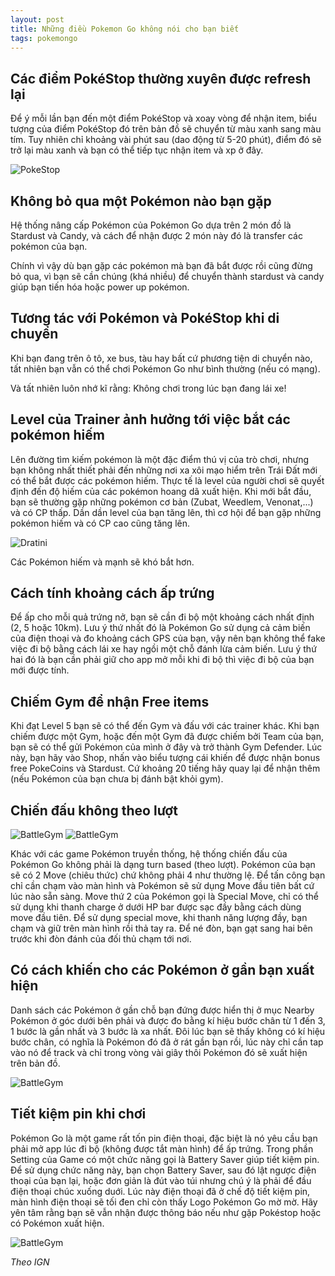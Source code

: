 ```yaml
---
layout: post
title: Những điều Pokemon Go không nói cho bạn biết
tags: pokemongo
---
```


## Các điểm PokéStop thường xuyên được refresh lại
Để ý mỗi lần bạn đến một điểm PokéStop và xoay vòng để nhận item, biểu tượng của điểm PokéStop đó trên bản đồ sẽ chuyển từ màu xanh sang màu tím. Tuy nhiên chỉ khoảng vài phút sau (dao động từ 5-20 phút), điểm đó sẽ trở lại màu xanh và bạn có thể tiếp tục nhận item và xp ở đây.

![PokeStop](http://oyster.ignimgs.com/mediawiki/apis.ign.com/pokemon-go/thumb/e/e1/Q2.jpg/228px-Q2.jpg)

## Không bỏ qua một Pokémon nào bạn gặp
Hệ thống nâng cấp Pokémon của Pokémon Go dựa trên 2 món đồ là Stardust và Candy, và cách để nhận được 2 món này đó là transfer các pokémon của bạn.

Chính vì vậy dù bạn gặp các pokémon mà bạn đã bắt được rồi cũng đừng bỏ qua, vì bạn sẽ cần chúng (khá nhiều) để chuyển thành stardust và candy giúp bạn tiến hóa hoặc power up pokémon.

## Tương tác với Pokémon và PokéStop khi di chuyển
Khi bạn đang trên ô tô, xe bus, tàu hay bất cứ phương tiện di chuyển nào, tất nhiên bạn vẫn có thể chơi Pokémon Go như bình thường (nếu có mạng).

Và tất nhiên luôn nhớ kĩ rằng: Không chơi trong lúc bạn đang lái xe!

## Level của Trainer ảnh hưởng tới việc bắt các pokémon hiếm
Lên đường tìm kiếm pokémon là một đặc điểm thú vị của trò chơi, nhưng bạn không nhất thiết phải đến những nơi xa xôi mạo hiểm trên Trái Đất mới có thể bắt được các pokémon hiếm. Thực tế là level của người chơi sẽ quyết định đến độ hiếm của các pokémon hoang dã xuất hiện. Khi mới bắt đầu, bạn sẽ thường gặp những pokémon cơ bản (Zubat, Weedlem, Venonat,...) và có CP thấp. Dần dần level của bạn tăng lên, thì cơ hội để bạn gặp những pokémon hiếm và có CP cao cũng tăng lên.

![Dratini](http://oyster.ignimgs.com/mediawiki/apis.ign.com/pokemon-go/thumb/4/41/IMG_1216.jpg/228px-IMG_1216.jpg)

Các Pokémon hiếm và mạnh sẽ khó bắt hơn.

## Cách tính khoảng cách ấp trứng
Để ấp cho mỗi quả trứng nở, bạn sẽ cần đi bộ một khoảng cách nhất định (2, 5 hoặc 10km). Lưu ý thứ nhất đó là Pokémon Go sử dụng cả cảm biến của điện thoại và đo khoảng cách GPS của bạn, vậy nên bạn không thể fake việc đi bộ bằng cách lái xe hay ngồi một chỗ đánh lừa cảm biến. Lưu ý thứ hai đó là bạn cần phải giữ cho app mở mỗi khi đi bộ thì việc đi bộ của bạn mới được tính.

## Chiếm Gym để nhận Free items
Khi đạt Level 5 bạn sẽ có thể đến Gym và đấu với các trainer khác. Khi bạn chiếm được một Gym, hoặc đến một Gym đã được chiếm bởi Team của bạn, bạn sẽ có thể gửi Pokémon của mình ở đây và trở thành Gym Defender. Lúc này, bạn hãy vào Shop, nhấn vào biểu tượng cái khiến để được nhận bonus free PokeCoins và Stardust. Cứ khoảng 20 tiếng hãy quay lại để nhận thêm (nếu Pokémon của bạn chưa bị đánh bật khỏi gym).

## Chiến đấu không theo lượt
![BattleGym](http://oyster.ignimgs.com/mediawiki/apis.ign.com/pokemon-go/thumb/b/b9/IMG_1223.jpg/228px-IMG_1223.jpg)
![BattleGym](http://oyster.ignimgs.com/mediawiki/apis.ign.com/pokemon-go/thumb/d/dd/Ekans.PNG/228px-Ekans.PNG)

Khác với các game Pokémon truyền thống, hệ thống chiến đấu của Pokémon Go không phải là dạng turn based (theo lượt). Pokémon của bạn sẽ có 2 Move (chiêu thức) chứ không phải 4 như thường lệ. Để tấn công bạn chỉ cần chạm vào màn hình và Pokémon sẽ sử dụng Move đầu tiên bất cứ lúc nào sẵn sàng. Move thứ 2 của Pokémon gọi là Special Move, chỉ có thể sử dụng khi thanh charge ở dưới HP bar được sạc đầy bằng cách dùng move đầu tiên. Để sử dụng special move, khi thanh năng lượng đầy, bạn chạm và giữ trên màn hình rồi thả tay ra. Để né đòn, bạn gạt sang hai bên trước khi đòn đánh của đối thủ chạm tới nơi.

## Có cách khiến cho các Pokémon ở gần bạn xuất hiện
Danh sách các Pokémon ở gần chỗ bạn đứng được hiển thị ở mục Nearby Pokémon ở góc dưới bên phải và được đo bằng kí hiệu bước chân từ 1 đến 3, 1 bước là gần nhất và 3 bước là xa nhất. Đôi lúc bạn sẽ thấy không có kí hiệu bước chân, có nghĩa là Pokémon đó đã ở rát gần bạn rồi, lúc này chỉ cần tap vào nó để track và chỉ trong vòng vài giây thôi Pokémon đó sẽ xuất hiện trên bản đồ.

![BattleGym](http://oyster.ignimgs.com/mediawiki/apis.ign.com/pokemon-go/thumb/5/5a/PGO_Nearby.jpg/468px-PGO_Nearby.jpg)

## Tiết kiệm pin khi chơi
Pokémon Go là một game rất tốn pin điện thoại, đặc biệt là nó yêu cầu bạn phải mở app lúc đi bộ (không được tắt màn hình) để ấp trứng. Trong phần Setting của Game có một chức năng gọi là Battery Saver giúp tiết kiệm pin. Để sử dụng chức năng này, bạn chọn Battery Saver, sau đó lật ngược điện thoại của bạn lại, hoặc đơn giản là đút vào túi nhưng chú ý là phải để đầu điện thoại chúc xuống duới. Lúc này điện thoại đã ở chế độ tiết kiệm pin, màn hình điện thoại sẽ tối đen chỉ còn thấy Logo Pokémon Go mờ mờ. Hãy yên tâm rằng bạn sẽ vẫn nhận được thông báo nếu như gặp Pokéstop hoặc có Pokémon xuất hiện.

![BattleGym](http://oyster.ignimgs.com/mediawiki/apis.ign.com/pokemon-go/thumb/0/05/Q4.jpg/228px-Q4.jpg)

*Theo IGN*